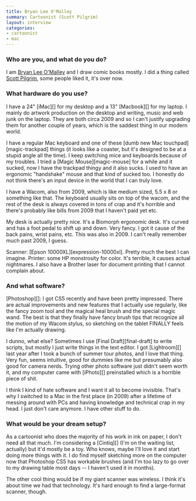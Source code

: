 ```yaml
---
title: Bryan Lee O'Malley
summary: Cartoonist (Scott Pilgrim)
layout: interview
categories:
- cartoonist
- mac
---
```


### Who are you, and what do you do?

I am [Bryan Lee O'Malley](http://radiomaru.com/ "Bryan's website.") and I draw comic books mostly. I did a thing called [Scott Pilgrim](http://www.scottpilgrim.com/ "The Scott Pilgrim website."), some people liked it, it's over now.

### What hardware do you use?

I have a 24" [iMac][] for my desktop and a 13" [Macbook][] for my laptop. I mainly do artwork production on the desktop and writing, music and web junk on the laptop. They are both circa 2009 and so I can't justify upgrading them for another couple of years, which is the saddest thing in our modern world.

I have a regular Mac keyboard and one of these [dumb new Mac touchpad][magic-trackpad] things (it looks like a coaster, but it's designed to be at a stupid angle all the time). I keep switching mice and keyboards because of my troubles. I tried a [Magic Mouse][magic-mouse] for a while and it sucked, now I have the trackpad thingy and it also sucks. I used to have an ergonomic "handshake" mouse and that kind of sucked too. I honestly do not think there's an input device in the world that I can truly love.

I have a Wacom, also from 2009, which is like medium sized, 5.5 x 8 or something like that. The keyboard usually sits on top of the wacom, and the rest of the desk is always covered in tons of crap and it's horrible and there's probably like bills from 2009 that I haven't paid yet etc.

My desk is actually pretty nice. It's a Biomorph ergonomic desk. It's curved and has a foot pedal to shift up and down. Very fancy. I got it cause of the back pains, wrist pains, etc. This was also in 2009. I can't really remember much past 2009, I guess.

Scanner: [Epson 10000XL][expression-10000xl]. Pretty much the best I can imagine. Printer: some HP monstrosity for color. It's terrible, it causes actual nightmares. I also have a Brother laser for document printing that I cannot complain about.

### And what software?

[Photoshop][]: I got CS5 recently and have been pretty impressed. There are actual improvements and new features that I actually use regularly, like the fancy zoom tool and the magical heal brush and the special magic wand. The best is that they finally have fancy brush tips that recognize all the motion of my Wacom stylus, so sketching on the tablet FINALLY feels like I'm actually drawing.

I dunno, what else? Sometimes I use [Final Draft][final-draft] to write scripts, but mostly I just write things in the text editor. I got [Lightroom][] last year after I took a bunch of summer tour photos, and I love that thing. Very fun, seems intuitive, good for dummies like me but presumably also good for camera nerds. Trying other photo software just didn't seem worth it, and my computer came with [iPhoto][] preinstalled which is a horrible piece of shit.

I think I kind of hate software and I want it all to become invisible. That's why I switched to a Mac in the first place (in 2009) after a lifetime of messing around with PCs and having knowledge and technical crap in my head. I just don't care anymore. I have other stuff to do.

### What would be your dream setup?

As a cartoonist who does the majority of his work in ink on paper, I don't need all that much. I'm considering a [Cintiq][] (I'm on the waiting list, actually) but it'd mostly be a toy. Who knows, maybe I'll love it and start doing more things with it. I do find myself sketching more on the computer now that Photoshop CS5 has workable brushes (and I'm too lazy to go over to my drawing table most days -- I haven't used it in months).

The other cool thing would be if my giant scanner was wireless. I think it's about time we had that technology. It's hard enough to find a large-format scanner, though.